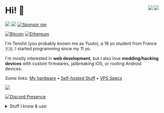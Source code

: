# Hi! 👋 <img src="https://komarev.com/ghpvc/?username=CuteTenshii&base=2615" align="right" /><img src="https://img.shields.io/endpoint?url=https://wakapi.tenshii.moe/api/compat/shields/v1/Tenshii/interval:all_time&label=All%20time&color=blue" align="right" />

<a href="https://tenshii.moe/?utm_source=github"><img src="https://img.shields.io/badge/my%20website-tenshii.moe-141f37" /></a>
<a href="https://miwa.lol/tenshii"><img src="https://img.shields.io/badge/my%20socials-miwa.lol/tenshii-8534ef" /></a>
[![Sponsor me](https://img.shields.io/badge/sponsor-30363D?logo=GitHub-Sponsors&logoColor=#white)](https://github.com/sponsors/CuteTenshii)

[![Bitcoin](https://img.shields.io/badge/Bitcoin-bc1q7ucz45v35fxxtywetkl89tf4t9d00efdr87x4f-FF9900?logo=bitcoin&logoColor=white)](https://mempool.space/address/bc1q7ucz45v35fxxtywetkl89tf4t9d00efdr87x4f)
[![Ethereum](https://img.shields.io/badge/Ethereum-0xF81704104E37a97338F58f27188a8760A15C8766-3C3C3D?logo=ethereum&logoColor=white)](https://etherscan.io/address/0xF81704104E37a97338F58f27188a8760A15C8766)

I'm Tenshii (you probably known me as Yuuto), a 18 yo student from France 🇫🇷. I started programming since my 11 yo.

I'm mostly interested in **web development**, but I also love **modding/hacking devices** with custom firmwares, jailbreaking iOS, or rooting Android devices.

*Some links:* [My hardware](Hardware.md) &bull; [Self-hosted Stuff](Self-hosted_Stuff.md) &bull; [VPS Specs](VPS_Specs.md)

![](https://github-readme-stats.vercel.app/api/wakatime?username=Tenshii&api_domain=wakapi.tenshii.moe&bg_color=1A202C&title_color=2F855A&icon_color=2F855A&text_color=ffffff&custom_title=Wakapi.dev+Stats+(All+Time)&layout=compact&langs_count=8)

[![Discord Presence](https://lanyard.cnrad.dev/api/1370735264678281257)](https://discord.com/users/1370735264678281257)

<details>
  <summary>Stuff I know & use:</summary>
  
  ### 💻 OSes
  
  ![Windows](https://img.shields.io/badge/Windows-0078D6?logo=windows&logoColor=white)
  ![Ubuntu](https://img.shields.io/badge/Ubuntu-E95420?logo=ubuntu&logoColor=white)
  ![Arch Linux](https://img.shields.io/badge/Arch_Linux-1793D1?logo=arch-linux&logoColor=white)
  ![macOS](https://img.shields.io/badge/mac%20os-000000?logo=apple&logoColor=white)
  ![Android](https://img.shields.io/badge/Android-3DDC84?logo=android&logoColor=white)
  ![iOS](https://img.shields.io/badge/iOS-000000?logo=ios&logoColor=white)
  
  ### 🧑‍💻 Programming Languages
  
  ![JavaScript](https://img.shields.io/badge/JavaScript-323330?logo=javascript&logoColor=F7DF1E)
  ![TypeScript](https://img.shields.io/badge/TypeScript-007ACC?logo=typescript&logoColor=white)
  ![Go](https://img.shields.io/badge/Go-00ADD8?logo=go&logoColor=white)
  ![Python](https://img.shields.io/badge/Python-FFD43B?logo=python&logoColor=blue)
  
  ### 📚 Libraries & Frameworks
  
  ![React](https://img.shields.io/badge/React-20232A?logo=react&logoColor=61DAFB)
  ![React Native](https://img.shields.io/badge/React_Native-20232A?logo=react&logoColor=61DAFB)
  ![Next.js](https://img.shields.io/badge/next%20js-000000?logo=nextdotjs&logoColor=white)
  ![shadcn/ui](https://img.shields.io/badge/shadcn%2Fui-000000?logo=shadcnui&logoColor=white)
  ![Tailwind CSS](https://img.shields.io/badge/Tailwind_CSS-38B2AC?logo=tailwind-css&logoColor=white)
  
  ### 🛠️ Tools
  
  ![Nginx](https://img.shields.io/badge/Nginx-009639?logo=nginx&logoColor=white)
  ![Nginx Proxy Manager](https://img.shields.io/badge/nginxproxymanager-F15833?logo=nginxproxymanager&logoColor=white)
  ![Insomnia](https://img.shields.io/badge/Insomnia-5849be?logo=Insomnia&logoColor=white)
  ![Docker](https://img.shields.io/badge/Docker-2CA5E0?logo=docker&logoColor=white)
  ![Bun](https://img.shields.io/badge/bun-282a36?logo=bun&logoColor=fbf0df)
  ![Vite](https://img.shields.io/badge/Vite-B73BFE?logo=vite&logoColor=FFD62E)
  ![Electron](https://img.shields.io/badge/Electron-2B2E3A?logo=electron&logoColor=9FEAF9)
  ![PostgreSQL](https://img.shields.io/badge/PostgreSQL-316192?logo=postgresql&logoColor=white)
  ![Redis](https://img.shields.io/badge/redis-%23DD0031.svg?&logo=redis&logoColor=white)
  ![Docusaurus](https://img.shields.io/badge/Docusaurus-3ECC5F?logo=Docusaurus&logoColor=white)
  
  ### ☁️ Cloud & Infrastructure
  
  ![GitHub Actions](https://img.shields.io/badge/GitHub_Actions-2088FF?logo=github-actions&logoColor=white)
  ![Netlify](https://img.shields.io/badge/Netlify-00C7B7?logo=netlify&logoColor=white)
  ![Linode](https://img.shields.io/badge/Linode-00A95C?logo=Linode&logoColor=white)
  ![Google Cloud](https://img.shields.io/badge/Google_Cloud-4285F4?logo=google-cloud&logoColor=white)
  ![GitHub Pages](https://img.shields.io/badge/GitHub%20Pages-222222?logo=GitHub%20Pages&logoColor=white)
  ![Cloudflare](https://img.shields.io/badge/Cloudflare-F38020?logo=Cloudflare&logoColor=white)
  
  <i>Familiar with (but not using):</i>
  
  Stuff I used in the past, but that I haven't used in years. That doesn't mean I forgot how to use them :)
  
  ![Vue](https://img.shields.io/badge/Vue%20js-35495E?logo=vuedotjs&logoColor=4FC08D)
  ![Swift](https://img.shields.io/badge/Swift-FA7343?logo=swift&logoColor=white)
  ![PHP](https://img.shields.io/badge/PHP-777BB4?logo=php&logoColor=white)
  ![MySQL](https://img.shields.io/badge/MySQL-005C84?logo=mysql&logoColor=white)
  </details>
</details>
